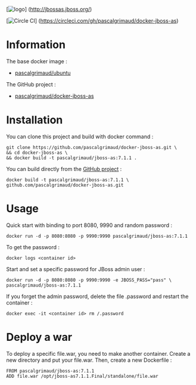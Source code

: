[![logo](https://raw.githubusercontent.com/pascalgrimaud/docker-jboss-as/master/as7_logo.png)]
(http://jbossas.jboss.org/)

[![Circle CI](https://circleci.com/gh/pascalgrimaud/docker-jboss-as.svg?style=shield)]
(https://circleci.com/gh/pascalgrimaud/docker-jboss-as)


# Information

The base docker image :

  * [pascalgrimaud/ubuntu](https://registry.hub.docker.com/u/pascalgrimaud/ubuntu/)

The GitHub project :

  * [pascalgrimaud/docker-jboss-as](https://github.com/pascalgrimaud/docker-jboss-as/)


# Installation

You can clone this project and build with docker command :

```
git clone https://github.com/pascalgrimaud/docker-jboss-as.git \
&& cd docker-jboss-as \
&& docker build -t pascalgrimaud/jboss-as:7.1.1 .
```

You can build directly from the [GitHub project](https://github.com/pascalgrimaud/docker-jboss-as/) :

```
docker build -t pascalgrimaud/jboss-as:7.1.1 \
github.com/pascalgrimaud/docker-jboss-as.git
```


# Usage

Quick start with binding to port 8080, 9990 and random password :

```
docker run -d -p 8080:8080 -p 9990:9990 pascalgrimaud/jboss-as:7.1.1
```

To get the password :

```
docker logs <container id>
```

Start and set a specific password for JBoss admin user :

```
docker run -d -p 8080:8080 -p 9990:9990 -e JBOSS_PASS="pass" \
pascalgrimaud/jboss-as:7.1.1
```

If you forget the admin password, delete the file .password and restart the container :

```
docker exec -it <container id> rm /.password
```


# Deploy a war

To deploy a specific file.war, you need to make another container.
Create a new directory and put your file.war.
Then, create a new Dockerfile :

```
FROM pascalgrimaud/jboss-as:7.1.1
ADD file.war /opt/jboss-as7.1.1.Final/standalone/file.war
```
